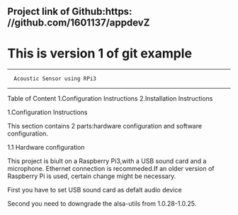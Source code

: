 
Project link of Github:https: //github.com/1601137/appdevZ
----------------------------------------------------------
# This is version 1 of git example
-------------------------------------
      Acoustic Sensor using RPi3
-------------------------------------
Table of Content
1.Configuration Instructions
2.Installation Instructions


1.Configuration Instructions 

This section contains 2 parts:hardware configuration and software configuration.

1.1 Hardware configuration

This project is biult on a Raspberry Pi3,with a USB sound card and a microphone.
Ethernet connection is recommeded.If an older version of Raspberry Pi is used,
certain change might be necessary.

First you have to set USB sound card as defalt audio device

Second you need to downgrade the alsa-utils from 1.0.28-1.0.25.
